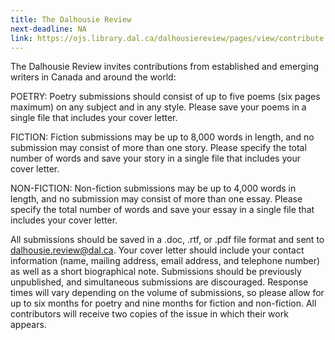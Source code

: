 ```yaml
---
title: The Dalhousie Review
next-deadline: NA
link: https://ojs.library.dal.ca/dalhousiereview/pages/view/contribute
---
```


The Dalhousie Review invites contributions from established and emerging writers in Canada and around the world:

POETRY: Poetry submissions should consist of up to five poems (six pages maximum) on any subject and in any style. Please save your poems in a single file that includes your cover letter.

FICTION: Fiction submissions may be up to 8,000 words in length, and no submission may consist of more than one story. Please specify the total number of words and save your story in a single file that includes your cover letter.

NON-FICTION: Non-fiction submissions may be up to 4,000 words in length, and no submission may consist of more than one essay. Please specify the total number of words and save your essay in a single file that includes your cover letter.

All submissions should be saved in a .doc, .rtf, or .pdf file format and sent to dalhousie.review@dal.ca. Your cover letter should include your contact information (name, mailing address, email address, and telephone number) as well as a short biographical note. Submissions should be previously unpublished, and simultaneous submissions are discouraged. Response times will vary depending on the volume of submissions, so please allow for up to six months for poetry and nine months for fiction and non-fiction. All contributors will receive two copies of the issue in which their work appears.